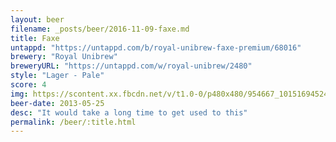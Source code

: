 ```yaml
---
layout: beer
filename: _posts/beer/2016-11-09-faxe.md
title: Faxe
untappd: "https://untappd.com/b/royal-unibrew-faxe-premium/68016"
brewery: "Royal Unibrew"
breweryURL: "https://untappd.com/w/royal-unibrew/2480"
style: "Lager - Pale"
score: 4
img: https://scontent.xx.fbcdn.net/v/t1.0-0/p480x480/954667_10151694524273745_524236800_n.jpg?oh=de0de1b2bf726a5310bd9197ba5c6d0a&oe=59244135
beer-date: 2013-05-25
desc: "It would take a long time to get used to this"
permalink: /beer/:title.html
---
```

